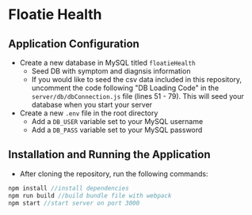 # Floatie Health

## Application Configuration

- Create a new database in MySQL titled `floatieHealth`
  - Seed DB with symptom and diagnsis information
  - If you would like to seed the csv data included in this repository, uncomment the code following "DB Loading Code" in the `server/db/dbConnection.js` file (lines 51 - 79). This will seed your database when you start your server
- Create a new `.env` file in the root directory
  - Add a `DB_USER` variable set to your MySQL username
  - Add a `DB_PASS` variable set to your MySQL password

## Installation and Running the Application

- After cloning the repository, run the following commands:

```js
npm install //install dependencies
npm run build //build bundle file with webpack
npm start //start server on port 3000
```